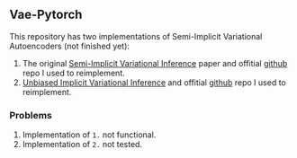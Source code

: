 ## Vae-Pytorch

This repository has two implementations of Semi-Implicit Variational Autoencoders (not finished yet):
1. The original [Semi-Implicit Variational Inference](https://arxiv.org/pdf/1805.11183.pdf) paper and offitial [github](https://github.com/mingzhang-yin/SIVI) repo I used to reimplement.
2. [Unbiased Implicit Variational Inference](https://arxiv.org/pdf/1808.02078.pdf) and offitial [github](https://github.com/franrruiz/uiviI) repo I used to reimplement.

### Problems
1. Implementation of `1.` not functional.
2. Implementation of `2.` not tested.
